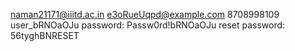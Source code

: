 naman21171@iiitd.ac.in
e3oRueUqpd@example.com
8708998109
user_bRNOaOJu
password: Passw0rd!bRNOaOJu
reset password: 56tyghBNRESET
